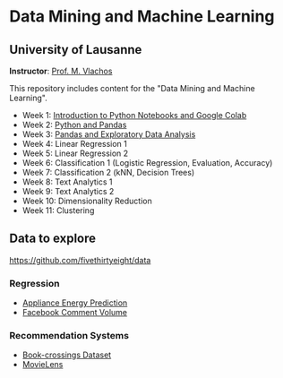 # Data Mining and Machine Learning 
## University of Lausanne

**Instructor**: [Prof. M. Vlachos](https://applicationspub.unil.ch/interpub/noauth/php/Un/UnPers.php?PerNum=1214508&LanCode=8)

This repository includes content for the "Data Mining and Machine Learning".

- Week 1: [Introduction to Python Notebooks and Google Colab](week1)
- Week 2: [Python and Pandas](week2)
- Week 3: [Pandas and Exploratory Data Analysis](week3)
- Week 4: Linear Regression 1
- Week 5: Linear Regression 2
- Week 6: Classification 1 (Logistic Regression, Evaluation, Accuracy)
- Week 7: Classification 2 (kNN, Decision Trees)
- Week 8: Text Analytics 1
- Week 9: Text Analytics 2
- Week 10: Dimensionality Reduction 
- Week 11: Clustering


## Data to explore
https://github.com/fivethirtyeight/data

### Regression
- [Appliance Energy Prediction](https://archive.ics.uci.edu/ml/datasets/Appliances+energy+prediction)
- [Facebook Comment Volume](https://archive.ics.uci.edu/ml/datasets/Facebook+Comment+Volume+Dataset#)

### Recommendation Systems
- [Book-crossings Dataset](http://www2.informatik.uni-freiburg.de/~cziegler/BX/)
- [MovieLens](https://grouplens.org/datasets/movielens/)
